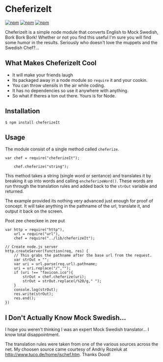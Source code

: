 CheferizeIt
==============

[![npm](https://img.shields.io/npm/dt/cheferizeIt.svg)]()
[![npm](https://img.shields.io/npm/v/cheferizeIt.svg)]()
[![npm](https://img.shields.io/npm/l/cheferizeIt.svg)]()

CheferizeIt is a simple node module that converts English to Mock Swedish, Bork Bork Bork! Whether or not you find this useful I'm sure you will find some humor in the results.  Seriously who doesn't love the muppets and the Swedish Chef?...

What Makes CheferizeIt Cool
---------------------------

* It will make your friends laugh
* Its packaged away in a node module so <code>require</code> it and your cookin.
* You can throw utensils in the air while coding.
* It has no dependencies so use it anywhere with anything.
* So what if theres a ton out there. Yours is for Node.

Installation
------------

<pre><code>$ npm install cheferizeIt</code></pre>

Usage
------

The module consist of a single method called <code>cheferize</code>.

<pre><code>var chef = require("cheferizeIt");

	chef.cheferize("string");
</code></pre>

This method takes a string (single word or sentance) and translates it by breaking it up into words and calling <code>encheferizeWord()</code>. These words are run through the translation rules and added back to the <code>strOut</code> variable and returned.

The example provided its nothing very advanced just enough for proof of concept.  It will take anything in the pathname of the url, translate it, and output it back on the screen.

Poot zee cheeckee in zee put

<pre><code>var http = require("http"),
	url = require("url"),
	chef = require("../lib/cheferizeIt");

// Create node.js server
http.createServer(function(req, res) {
	// This grabs the pathname after the base url from the request.
	var strOut = "";
	var uri = url.parse(req.url).pathname;
	uri = uri.replace("/","");
	if (uri !== "favicon.ico"){
		strOut = chef.cheferize(uri);
		strOut = strOut.replace(/%20/g," ");
	}
	console.log(strOut);
	res.write(strOut);
	res.end();
})
</code></pre>

I Don't Actually Know Mock Swedish...
--------------------------------------
I hope you weren't thinking I was an expert Mock Swedish translator...  I know total disappointment.

The translation rules were taken from one of the various sources across the net.  My choosen source came courtesy of Andriy Rozeluk at <http://www.tuco.de/home/jschef.htm>.  Thanks Dood!   

